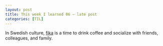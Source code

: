 ```yaml
---
layout: post
title: This week I learned 06 — late post
categories: [TIL]
---
```



In Swedish culture, [fika](https://sweden.se/culture-traditions/fika/) is a time to drink coffee and socialize with friends, colleagues, and family.
